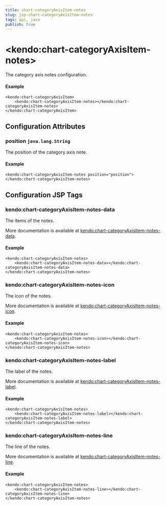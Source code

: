 ```yaml
---
title: chart-categoryAxisItem-notes
slug: jsp-chart-categoryAxisItem-notes
tags: api, java
publish: true
---
```


# \<kendo:chart-categoryAxisItem-notes\>

The category axis notes configuration.

#### Example
    <kendo:chart-categoryAxisItem>
        <kendo:chart-categoryAxisItem-notes></kendo:chart-categoryAxisItem-notes>
    </kendo:chart-categoryAxisItem>

## Configuration Attributes

### position `java.lang.String`

The position of the category axis note.

#### Example
    <kendo:chart-categoryAxisItem-notes position="position">
    </kendo:chart-categoryAxisItem-notes>


##  Configuration JSP Tags

### kendo:chart-categoryAxisItem-notes-data

The items of the notes.

More documentation is available at [kendo:chart-categoryAxisItem-notes-data](chart/categoryaxisitem-notes-data).

#### Example

    <kendo:chart-categoryAxisItem-notes>
        <kendo:chart-categoryAxisItem-notes-data></kendo:chart-categoryAxisItem-notes-data>
    </kendo:chart-categoryAxisItem-notes>

### kendo:chart-categoryAxisItem-notes-icon

The icon of the notes.

More documentation is available at [kendo:chart-categoryAxisItem-notes-icon](chart/categoryaxisitem-notes-icon).

#### Example

    <kendo:chart-categoryAxisItem-notes>
        <kendo:chart-categoryAxisItem-notes-icon></kendo:chart-categoryAxisItem-notes-icon>
    </kendo:chart-categoryAxisItem-notes>

### kendo:chart-categoryAxisItem-notes-label

The label of the notes.

More documentation is available at [kendo:chart-categoryAxisItem-notes-label](chart/categoryaxisitem-notes-label).

#### Example

    <kendo:chart-categoryAxisItem-notes>
        <kendo:chart-categoryAxisItem-notes-label></kendo:chart-categoryAxisItem-notes-label>
    </kendo:chart-categoryAxisItem-notes>

### kendo:chart-categoryAxisItem-notes-line

The line of the notes.

More documentation is available at [kendo:chart-categoryAxisItem-notes-line](chart/categoryaxisitem-notes-line).

#### Example

    <kendo:chart-categoryAxisItem-notes>
        <kendo:chart-categoryAxisItem-notes-line></kendo:chart-categoryAxisItem-notes-line>
    </kendo:chart-categoryAxisItem-notes>

 
